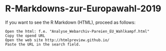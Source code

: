 # R-Markdowns-zur-Europawahl-2019


If you want to see the R Markdown (HTML), proceed as follows:

    Open the html: f.e. "Analyse_Webarchiv-Pareien_EU_Wahlkampf.html"
    Copy the opend URL
    Open the web site http://htmlpreview.github.io/
    Paste the URL in the search field.


